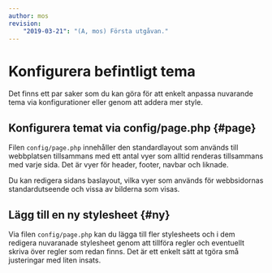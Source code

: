 ```yaml
---
author: mos
revision:
    "2019-03-21": "(A, mos) Första utgåvan."
---
```

Konfigurera befintligt tema
==========================

Det finns ett par saker som du kan göra för att enkelt anpassa nuvarande tema via konfigurationer eller genom att addera mer style.



Konfigurera temat via config/page.php {#page}
--------------------------

Filen `config/page.php` innehåller den standardlayout som används till webbplatsen tillsammans med ett antal vyer som alltid renderas tillsammans med varje sida. Det är vyer för header, footer, navbar och liknade.

Du kan redigera sidans baslayout, vilka vyer som används för webbsidornas standardutseende och vissa av bilderna som visas.



Lägg till en ny stylesheet {#ny}
--------------------------

Via filen `config/page.php` kan du lägga till fler stylesheets och i dem redigera nuvaranade stylesheet genom att tillföra regler och eventuellt skriva över regler som redan finns. Det är ett enkelt sätt at tgöra små justeringar med liten insats.
